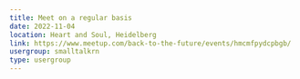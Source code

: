 ```yaml
---
title: Meet on a regular basis
date: 2022-11-04
location: Heart and Soul, Heidelberg
link: https://www.meetup.com/back-to-the-future/events/hmcmfpydcpbgb/
usergroup: smalltalkrn
type: usergroup
---
```

